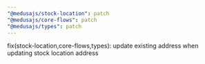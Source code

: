 ```yaml
---
"@medusajs/stock-location": patch
"@medusajs/core-flows": patch
"@medusajs/types": patch
---
```


fix(stock-location,core-flows,types): update existing address when updating stock location address
